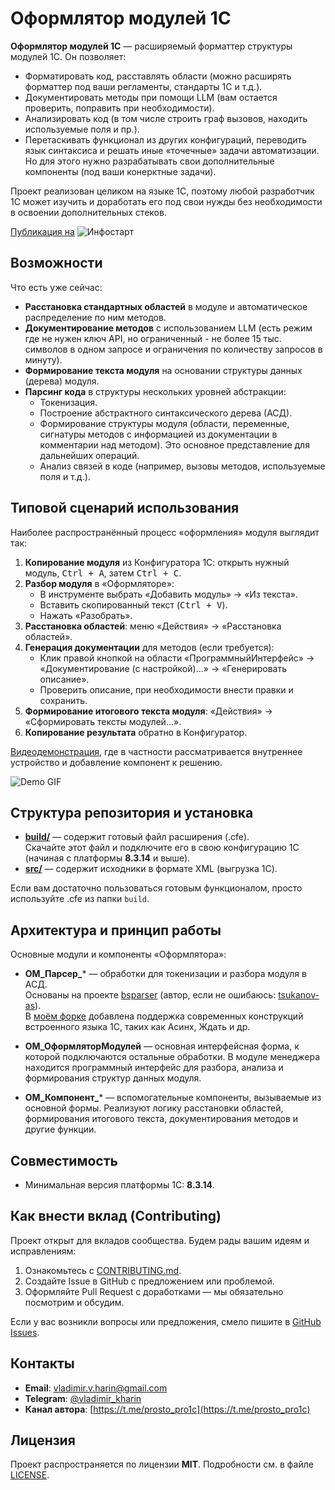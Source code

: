 ﻿# Оформлятор модулей 1С

**Оформлятор модулей 1С** — расширяемый форматтер структуры модулей 1С. Он позволяет:
- Форматировать код, расставлять области (можно расширять форматтер под ваши регламенты, стандарты 1С и т.д.).
- Документировать методы при помощи LLM (вам остается проверить, поправить при необходимости).
- Анализировать код (в том числе строить граф вызовов, находить используемые поля и пр.).
- Перетаскивать функционал из других конфигураций, переводить язык синтаксиса и решать иные «точечные» задачи автоматизации. Но для этого нужно разрабатывать свои дополнительные компоненты (под ваши конерктные задачи).

Проект реализован целиком на языке 1С, поэтому любой разработчик 1С может изучить и доработать его под свои нужды без необходимости в освоении дополнительных стеков.

[Публикация на](https://infostart.ru/1c/tools/2297756/) ![Инфостарт](https://infostart.ru/bitrix/templates/sandbox_empty/assets/tpl/abo/img/logo.svg)

## Возможности
Что есть уже сейчас:

- **Расстановка стандартных областей** в модуле и автоматическое распределение по ним методов.
- **Документирование методов** с использованием LLM (есть режим где не нужен ключ API, но ограниченный - не более 15 тыс. символов в одном запросе и ограничения по количеству запросов в минуту).
- **Формирование текста модуля** на основании структуры данных (дерева) модуля.
- **Парсинг кода** в структуры нескольких уровней абстракции:
  - Токенизация.
  - Построение абстрактного синтаксического дерева (АСД).
  - Формирование структуры модуля (области, переменные, сигнатуры методов с информацией из документации в комментарии над методом). Это основное представление для дальнейших операций.
  - Анализ связей в коде (например, вызовы методов, используемые поля и т.д.).

## Типовой сценарий использования
Наиболее распространённый процесс «оформления» модуля выглядит так:

1. **Копирование модуля** из Конфигуратора 1С: открыть нужный модуль, <kbd>Ctrl + A</kbd>, затем <kbd>Ctrl + C</kbd>.
2. **Разбор модуля** в «Оформляторе»:
   - В инструменте выбрать «Добавить модуль» → «Из текста».
   - Вставить скопированный текст (<kbd>Ctrl + V</kbd>).
   - Нажать «Разобрать».
3. **Расстановка областей**: меню «Действия» → «Расстановка областей».
4. **Генерация документации** для методов (если требуется):
   - Клик правой кнопкой на области «ПрограммныйИнтерфейс» → «Документирование (с настройкой)...» → «Генерировать описание».
   - Проверить описание, при необходимости внести правки и сохранить.
5. **Формирование итогового текста модуля**: «Действия» → «Сформировать тексты модулей...».
6. **Копирование результата** обратно в Конфигуратор.

[Видеодемонстрация](https://vk.com/video-219359576_456239020), где в частности рассматривается внутреннее устройство и добавление компонент к решению.

![Demo GIF](./images/demo.gif)

## Структура репозитория и установка
- **[build/](https://github.com/vladimir-kharin/1c_formatter/tree/main/build)** — содержит готовый файл расширения (.cfe).  
  Скачайте этот файл и подключите его в свою конфигурацию 1С (начиная с платформы **8.3.14** и выше).
- **[src/](https://github.com/vladimir-kharin/1c_formatter/tree/main/src)** — содержит исходники в формате XML (выгрузка 1С).

Если вам достаточно пользоваться готовым функционалом, просто используйте .cfe из папки `build`.

## Архитектура и принцип работы
Основные модули и компоненты «Оформлятора»:
- **ОМ_Парсер_*** — обработки для токенизации и разбора модуля в АСД.  
  Основаны на проекте [bsparser](https://github.com/lead-tools/bsparser) (автор, если не ошибаюсь: [tsukanov-as](https://github.com/tsukanov-as)).   
  В [моём форке](https://github.com/vladimir-kharin/bsparser) добавлена поддержка современных конструкций встроенного языка 1С, таких как Асинх, Ждать и др.

- **ОМ_ОформляторМодулей** — основная интерфейсная форма, к которой подключаются остальные обработки. В модуле менеджера находится программный интерфейс для разбора, анализа и формирования структур данных модуля.

- **ОМ_Компонент_*** — вспомогательные компоненты, вызываемые из основной формы. Реализуют логику расстановки областей, формирования итогового текста, документирования методов и другие функции.

## Совместимость
- Минимальная версия платформы 1С: **8.3.14**.

## Как внести вклад (Contributing)
Проект открыт для вкладов сообщества. Будем рады вашим идеям и исправлениям:
1. Ознакомьтесь с [CONTRIBUTING.md](CONTRIBUTING.md).
2. Создайте Issue в GitHub с предложением или проблемой.
3. Оформляйте Pull Request с доработками — мы обязательно посмотрим и обсудим.

Если у вас возникли вопросы или предложения, смело пишите в [GitHub Issues](../../issues).

## Контакты
- **Email**: [vladimir.v.harin@gmail.com](mailto:vladimir.v.harin@gmail.com)
- **Telegram**: [@vladimir_kharin](https://t.me/vladimir_kharin)
- **Канал автора**: [https://t.me/prosto_pro1c](https://t.me/prosto_pro1c)

## Лицензия
Проект распространяется по лицензии **MIT**. Подробности см. в файле [LICENSE](LICENSE).
